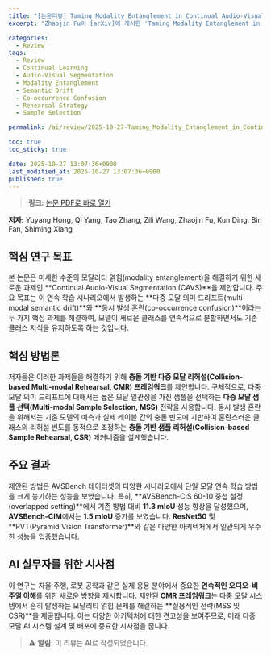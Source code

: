 ```yaml
---
title: "[논문리뷰] Taming Modality Entanglement in Continual Audio-Visual Segmentation"
excerpt: "Zhaojin Fu이 [arXiv]에 게시한 'Taming Modality Entanglement in Continual Audio-Visual Segmentation' 논문에 대한 자세한 리뷰입니다."

categories:
  - Review
tags:
  - Review
  - Continual Learning
  - Audio-Visual Segmentation
  - Modality Entanglement
  - Semantic Drift
  - Co-occurrence Confusion
  - Rehearsal Strategy
  - Sample Selection

permalink: /ai/review/2025-10-27-Taming_Modality_Entanglement_in_Continual_Audio-Visual_Segmentation/

toc: true
toc_sticky: true

date: 2025-10-27 13:07:36+0900
last_modified_at: 2025-10-27 13:07:36+0900
published: true
---
```

> **링크:** [논문 PDF로 바로 열기](https://arxiv.org/abs/2510.17234)

**저자:** Yuyang Hong, Qi Yang, Tao Zhang, Zili Wang, Zhaojin Fu, Kun Ding, Bin Fan, Shiming Xiang



## 핵심 연구 목표
본 논문은 미세한 수준의 모달리티 얽힘(modality entanglement)을 해결하기 위한 새로운 과제인 **Continual Audio-Visual Segmentation (CAVS)**을 제안합니다. 주요 목표는 이 연속 학습 시나리오에서 발생하는 **다중 모달 의미 드리프트(multi-modal semantic drift)**와 **동시 발생 혼란(co-occurrence confusion)**이라는 두 가지 핵심 과제를 해결하여, 모델이 새로운 클래스를 연속적으로 분할하면서도 기존 클래스 지식을 유지하도록 하는 것입니다.

## 핵심 방법론
저자들은 이러한 과제들을 해결하기 위해 **충돌 기반 다중 모달 리허설(Collision-based Multi-modal Rehearsal, CMR) 프레임워크**를 제안합니다. 구체적으로, 다중 모달 의미 드리프트에 대해서는 높은 모달 일관성을 가진 샘플을 선택하는 **다중 모달 샘플 선택(Multi-modal Sample Selection, MSS)** 전략을 사용합니다. 동시 발생 혼란을 위해서는 기존 모델의 예측과 실제 레이블 간의 충돌 빈도에 기반하여 혼란스러운 클래스의 리허설 빈도를 동적으로 조정하는 **충돌 기반 샘플 리허설(Collision-based Sample Rehearsal, CSR)** 메커니즘을 설계했습니다.

## 주요 결과
제안된 방법은 AVSBench 데이터셋의 다양한 시나리오에서 단일 모달 연속 학습 방법을 크게 능가하는 성능을 보였습니다. 특히, **AVSBench-CIS 60-10 중첩 설정(overlapped setting)**에서 기존 방법 대비 **11.3 mIoU** 성능 향상을 달성했으며, **AVSBench-CIM**에서는 **1.5 mIoU** 증가를 보였습니다. **ResNet50** 및 **PVT(Pyramid Vision Transformer)**와 같은 다양한 아키텍처에서 일관되게 우수한 성능을 입증했습니다.

## AI 실무자를 위한 시사점
이 연구는 자율 주행, 로봇 공학과 같은 실제 응용 분야에서 중요한 **연속적인 오디오-비주얼 이해**를 위한 새로운 방향을 제시합니다. 제안된 **CMR 프레임워크**는 다중 모달 시스템에서 흔히 발생하는 모달리티 얽힘 문제를 해결하는 **실용적인 전략(MSS 및 CSR)**을 제공합니다. 이는 다양한 아키텍처에 대한 견고성을 보여주므로, 미래 다중 모달 AI 시스템 설계 및 배포에 중요한 시사점을 줍니다.

> ⚠️ **알림:** 이 리뷰는 AI로 작성되었습니다.